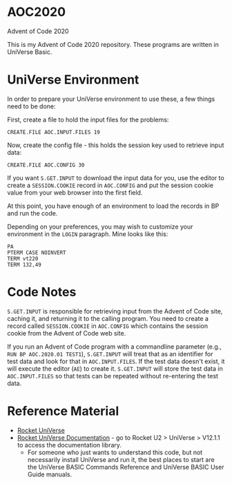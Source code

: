 # AOC2020
Advent of Code 2020

This is my Advent of Code 2020 repository.  These programs are written in UniVerse Basic.

# UniVerse Environment
In order to prepare your UniVerse environment to use these, a few things need to be done:

First, create a file to hold the input files for the problems:

```
CREATE.FILE AOC.INPUT.FILES 19
```

Now, create the config file - this holds the session key used to retrieve input data:

```
CREATE.FILE AOC.CONFIG 30
```

If you want `S.GET.INPUT` to download the input data for you, use the editor to create a `SESSION.COOKIE` record in `AOC.CONFIG` and put the session cookie value from your web browser into the first field.

At this point, you have enough of an environment to load the records in BP and run the code.

Depending on your preferences, you may wish to customize your environment in the `LOGIN` paragraph.  Mine looks like this:
```
PA
PTERM CASE NOINVERT
TERM vt220
TERM 132,49
```

# Code Notes
`S.GET.INPUT` is responsible for retrieving input from the Advent of Code site, caching it, and returning it to the calling program.  You need to create a record called `SESSION.COOKIE` in `AOC.CONFIG` which contains the session cookie from the Advent of Code web site.

If you run an Advent of Code program with a commandline parameter (e.g., `RUN BP AOC.2020.01 TEST1`), `S.GET.INPUT` will treat that as an identifier for test data and look for that in `AOC.INPUT.FILES`.  If the test data doesn't exist, it will execute the editor (`AE`) to create it.  `S.GET.INPUT` will store the test data in `AOC.INPUT.FILES` so that tests can be repeated without re-entering the test data.

# Reference Material

* [Rocket UniVerse](https://www.rocketsoftware.com/products/rocket-universe-0/rocket-universe)
* [Rocket UniVerse Documentation](https://docs.rocketsoftware.com/nxt/gateway.dll?f=templates$fn=default.htm) - go to Rocket U2 > UniVerse > V12.1.1 to access the documentation library.
  * For someone who just wants to understand this code, but not necessarily install UniVerse and run it, the best places to start are the UniVerse BASIC Commands Reference and UniVerse BASIC User Guide manuals.

